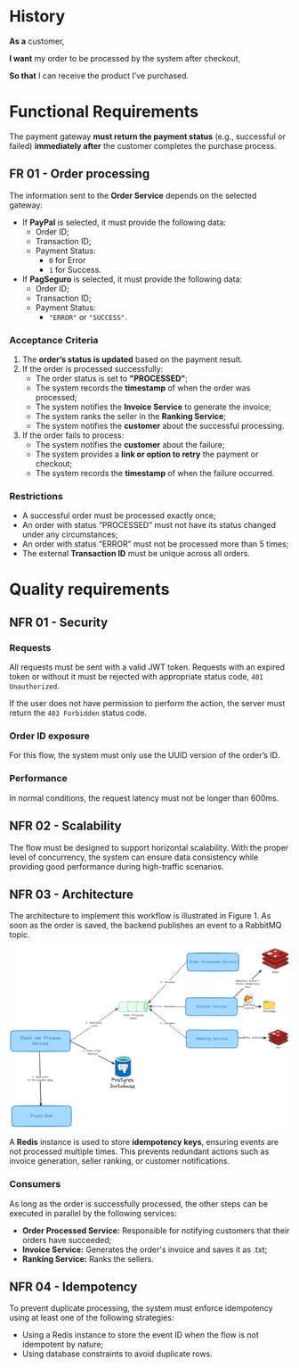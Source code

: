 # History

**As a** customer,

**I want** my order to be processed by the system after checkout,

**So that** I can receive the product I’ve purchased.

# Functional Requirements

The payment gateway **must return the payment status** (e.g., successful or failed) **immediately after** the customer completes the purchase process.

## FR 01 - Order processing

The information sent to the **Order Service** depends on the selected gateway:

- If **PayPal** is selected, it must provide the following data:
    - Order ID;
    - Transaction ID;
    - Payment Status:
        - `0` for Error
        - `1` for Success.
- If **PagSeguro** is selected, it must provide the following data:
    - Order ID;
    - Transaction ID;
    - Payment Status:
        - `"ERROR"` or `"SUCCESS"`.

### Acceptance Criteria

1. The **order’s status is updated** based on the payment result.
2. If the order is processed successfully:
    - The order status is set to **"PROCESSED"**;
    - The system records the **timestamp** of when the order was processed;
    - The system notifies the **Invoice Service** to generate the invoice;
    - The system ranks the seller in the **Ranking Service**;
    - The system notifies the **customer** about the successful processing.
3. If the order fails to process:
    - The system notifies the **customer** about the failure;
    - The system provides a **link or option to retry** the payment or checkout;
    - The system records the **timestamp** of when the failure occurred.

### Restrictions

- A successful order must be processed exactly once;
- An order with status “PROCESSED” must not have its status changed under any circumstances;
- An order with status “ERROR” must not be processed more than 5 times;
- The external **Transaction ID** must be unique across all orders.

# Quality requirements

## NFR 01 - Security

### Requests

All requests must be sent with a valid JWT token. Requests with an expired token or without it must be rejected with appropriate status code, `401 Unauthorized`.

If the user does not have permission to perform the action, the server must return the `403 Forbidden` status code.

### Order ID exposure

For this flow, the system must only use the UUID version of the order’s ID.

### Performance

In normal conditions, the request latency must not be longer than 600ms.

## NFR 02 - Scalability

The flow must be designed to support horizontal scalability. With the proper level of concurrency, the system can ensure data consistency while providing good performance during high-traffic scenarios.

## NFR 03 - Architecture

The architecture to implement this workflow is illustrated in Figure 1. As soon as the order is saved, the backend publishes an event to a RabbitMQ topic.

![010_rnf_3.png](../assets/stories/010_rnf_3.png)

A **Redis** instance is used to store **idempotency keys**, ensuring events are not processed multiple times. This prevents redundant actions such as invoice generation, seller ranking, or customer notifications.

### Consumers

As long as the order is successfully processed, the other steps can be executed in parallel by the following services:

- **Order Processed Service:** Responsible for notifying customers that their orders have succeeded;
- **Invoice Service:** Generates the order's invoice and saves it as .txt;
- **Ranking Service:** Ranks the sellers.

## NFR 04 - Idempotency

To prevent duplicate processing, the system must enforce idempotency using at least one of the following strategies:

- Using a Redis instance to store the event ID when the flow is not idempotent by nature;
- Using database constraints to avoid duplicate rows.